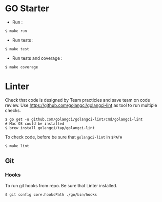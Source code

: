# GO Starter

- Run :

```shell
$ make run
```

- Run tests :

```shell
$ make test
```

- Run tests and coverage :

```shell
$ make coverage
```

# Linter

Check that code is designed by Team practicies and save team on code review.
Use https://github.com/golangci/golangci-lint as tool to run multiple checks.

```shell
$ go get -u github.com/golangci/golangci-lint/cmd/golangci-lint
# Mac OS could be installed
$ brew install golangci/tap/golangci-lint
```

To check code, before be sure that `golangci-lint` in `$PATH`

```shell
$ make lint
```

## Git

### Hooks

To run git hooks from repo. Be sure that Linter installed.

```shell
$ git config core.hooksPath ./go/bin/hooks
```
